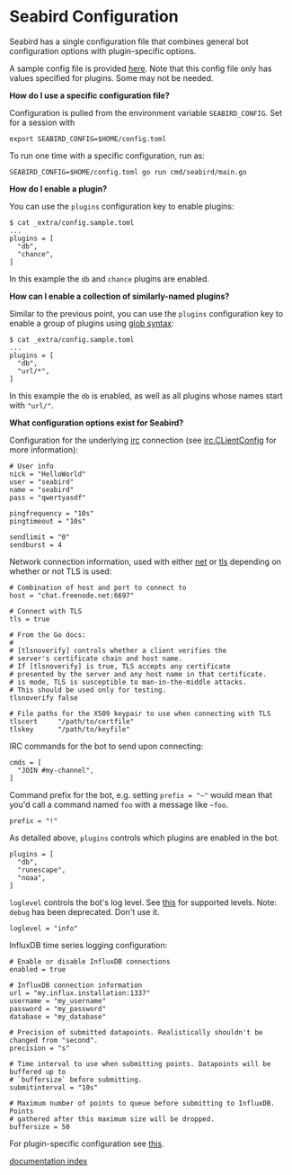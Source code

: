 # Seabird Configuration

Seabird has a single configuration file that combines general bot configuration options with plugin-specific options.

A sample config file is provided [here](../_extra/config.sample.toml). Note that
this config file only has values specified for plugins. Some may not be needed.

**How do I use a specific configuration file?**

Configuration is pulled from the environment variable `SEABIRD_CONFIG`. Set for a session with

```
export SEABIRD_CONFIG=$HOME/config.toml
```

To run one time with a specific configuration, run as:

```
SEABIRD_CONFIG=$HOME/config.toml go run cmd/seabird/main.go
```

**How do I enable a plugin?**

You can use the `plugins` configuration key to enable plugins:

```
$ cat _extra/config.sample.toml
...
plugins = [
  "db",
  "chance",
]
```

In this example the `db` and `chance` plugins are enabled.

**How can I enable a collection of similarly-named plugins?**

Similar to the previous point, you can use the `plugins` configuration key to enable a group of plugins using [glob syntax](https://github.com/gobwas/glob):

```
$ cat _extra/config.sample.toml
...
plugins = [
  "db",
  "url/*",
]
```

In this example the `db` is enabled, as well as all plugins whose names start with `"url/"`.

**What configuration options exist for Seabird?**

Configuration for the underlying [irc](gopkg.in/irc.v3) connection (see [irc.CLientConfig](https://godoc.org/gopkg.in/irc.v3#ClientConfig) for more information):

```
# User info
nick = "HelloWorld"
user = "seabird"
name = "seabird"
pass = "qwertyasdf"

pingfrequency = "10s"
pingtimeout = "10s"

sendlimit = "0"
sendburst = 4
```

Network connection information, used with either [net](https://golang.org/pkg/net/) or [tls](https://golang.org/pkg/crypto/tls/) depending on whether or not TLS is used:

```
# Combination of host and port to connect to
host = "chat.freenode.net:6697"

# Connect with TLS
tls = true

# From the Go docs:
#
# [tlsnoverify] controls whether a client verifies the
# server's certificate chain and host name.
# If [tlsnoverify] is true, TLS accepts any certificate
# presented by the server and any host name in that certificate.
# is mode, TLS is susceptible to man-in-the-middle attacks.
# This should be used only for testing.
tlsnoverify false

# File paths for the X509 keypair to use when connecting with TLS
tlscert     "/path/to/certfile"
tlskey      "/path/to/keyfile"
```

IRC commands for the bot to send upon connecting:

```
cmds = [
  "JOIN #my-channel",
]
```

Command prefix for the bot, e.g. setting `prefix = "~"` would mean that you'd call a command named `foo` with a message like `~foo`.

```
prefix = "!"
```

As detailed above, `plugins` controls which plugins are enabled in the bot.

```
plugins = [
  "db",
  "runescape",
  "noaa",
]
```

`loglevel` controls the bot's log level. See [this](https://github.com/sirupsen/logrus/blob/master/logrus.go#L25) for supported levels. Note: `debug` has been deprecated. Don't use it.

```
loglevel = "info"
```

InfluxDB time series logging configuration:

```
# Enable or disable InfluxDB connections
enabled = true

# InfluxDB connection information
url = "my.influx.installation:1337"
username = "my_username"
password = "my_password"
database = "my_database"

# Precision of submitted datapoints. Realistically shouldn't be changed from "second".
precision = "s"

# Time interval to use when submitting points. Datapoints will be buffered up to
# `buffersize` before submitting.
submitinterval = "10s"

# Maximum number of points to queue before submitting to InfluxDB. Points
# gathered after this maximum size will be dropped.
buffersize = 50
```

For plugin-specific configuration see [this](./plugin_configuration_options.md).

[documentation index](./README.md)
